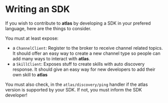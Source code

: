 Writing an SDK
===

If you wish to contribute to **atlas** by developing a SDK in your prefered language, here are the things to consider.

You must at least expose:
- a `ChannelClient`: Register to the broker to receive channel related topics. It should offer an easy way to create a new channel type so people can add many ways to interact with **atlas**.
- a `SkillClient`: Exposes stuff to create skills with auto discovery response. It should give an easy way for new developers to add their own skill to **atlas**

You must also check, in the `atlas/discovery/ping` handler if the atlas version is supported by your SDK. If not, you must inform the SDK developer!